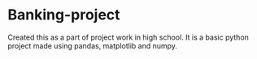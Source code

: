 # Banking-project
Created this as a part of project work in high school.
It is a basic python project made using pandas, matplotlib and numpy.
